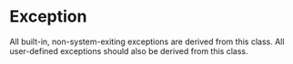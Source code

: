 # Exception

All built-in, non-system-exiting exceptions are derived from this class. All user-defined exceptions should also be derived from this class.
